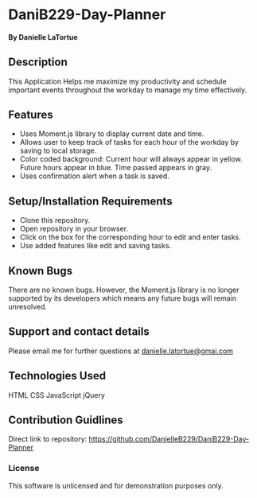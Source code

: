# DaniB229-Day-Planner
#### By Danielle LaTortue
## Description
This Application Helps me maximize my productivity  and schedule important events throughout the workday to manage my time effectively. 
## Features 
* Uses  Moment.js library to display  current date and time. 
* Allows user to keep track of tasks for each hour of the workday by saving to local storage. 
* Color coded background: Current hour will always appear in yellow. Future hours appear in blue. Time passed appears in gray. 
* Uses confirmation alert when a task is saved.
## Setup/Installation Requirements
* Clone this repository.
* Open repository in your browser.
* Click on the box for the corresponding hour to edit and enter tasks.
* Use added features like edit and saving tasks. 
## Known Bugs
There are no known bugs. However, the Moment.js library is no longer supported by its developers which means any future bugs will remain unresolved. 
## Support and contact details
Please email me for further questions at danielle.latortue@gmai.com
## Technologies Used
HTML
CSS
JavaScript
jQuery
## Contribution Guidlines 
Direct link to repository: https://github.com/DanielleB229/DaniB229-Day-Planner
### License
This software is unlicensed and for demonstration purposes only. 